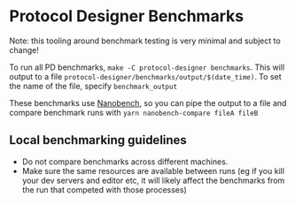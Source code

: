 # Protocol Designer Benchmarks

Note: this tooling around benchmark testing is very minimal and subject to change!

To run all PD benchmarks, `make -C protocol-designer benchmarks`. This will output to a file `protocol-designer/benchmarks/output/$(date_time)`. To set the name of the file, specify `benchmark_output`

These benchmarks use [Nanobench](https://github.com/mafintosh/nanobench), so you can pipe the output to a file and compare benchmark runs with `yarn nanobench-compare fileA fileB`

## Local benchmarking guidelines

- Do not compare benchmarks across different machines.
- Make sure the same resources are available between runs (eg if you kill your dev servers and editor etc, it will likely affect the benchmarks from the run that competed with those processes)
